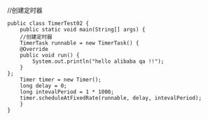    //创建定时器

    public class TimerTest02 {
    	public static void main(String[] args) {
    	//创建定时器
    	TimerTask runnable = new TimerTask() {
    	@Override
    	public void run() {
    		System.out.println("hello alibaba qa !!");
    	}
    };
    	Timer timer = new Timer();
    	long delay = 0;
    	long intevalPeriod = 1 * 1000;
    	timer.scheduleAtFixedRate(runnable, delay, intevalPeriod);
    	}
    }